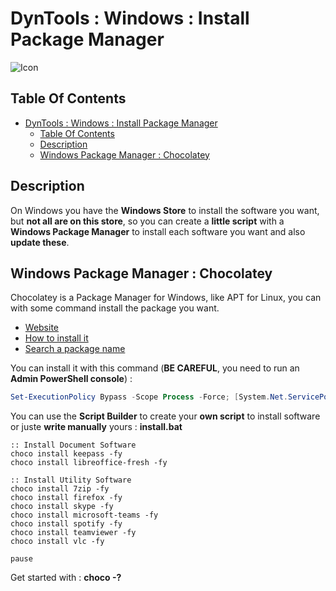 # DynTools : Windows : Install Package Manager

![Icon](../icon.png)

## Table Of Contents

- [DynTools : Windows : Install Package Manager](#dyntools--windows--install-package-manager)
  - [Table Of Contents](#table-of-contents)
  - [Description](#description)
  - [Windows Package Manager : Chocolatey](#windows-package-manager--chocolatey)

## Description

On Windows you have the **Windows Store** to install the software you want, but **not all are on this store**, so you can create a **little script** with a **Windows Package Manager** to install each software you want and also **update these**.

## Windows Package Manager : Chocolatey

Chocolatey is a Package Manager for Windows, like APT for Linux, you can with some command install the package you want.

- [Website](https://chocolatey.org/)
- [How to install it](https://chocolatey.org/install)
- [Search a package name](https://community.chocolatey.org/packages)

You can install it with this command (**BE CAREFUL**, you need to run an **Admin PowerShell console**) :

```powershell
Set-ExecutionPolicy Bypass -Scope Process -Force; [System.Net.ServicePointManager]::SecurityProtocol = [System.Net.ServicePointManager]::SecurityProtocol -bor 3072; iex ((New-Object System.Net.WebClient).DownloadString('https://community.chocolatey.org/install.ps1'))
```

You can use the **Script Builder** to create your **own script** to install software or juste **write manually** yours : **install.bat**

```console
:: Install Document Software
choco install keepass -fy
choco install libreoffice-fresh -fy

:: Install Utility Software
choco install 7zip -fy
choco install firefox -fy
choco install skype -fy
choco install microsoft-teams -fy
choco install spotify -fy
choco install teamviewer -fy
choco install vlc -fy

pause
```

Get started with : **choco -?**
